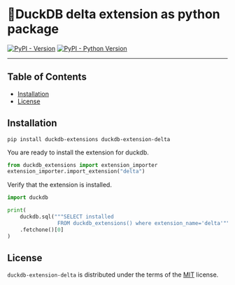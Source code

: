 # 🦆DuckDB delta extension as python package

[![PyPI - Version](https://img.shields.io/pypi/v/duckdb-extension-delta.svg)](https://pypi.org/project/duckdb-extension-delta)
[![PyPI - Python Version](https://img.shields.io/pypi/pyversions/duckdb-extension-delta.svg)](https://pypi.org/project/duckdb-extension-delta)

-----

## Table of Contents

- [Installation](#installation)
- [License](#license)


## Installation
```console
pip install duckdb-extensions duckdb-extension-delta
```
You are ready to install the extension for duckdb.
```python
from duckdb_extensions import extension_importer
extension_importer.import_extension("delta")
```

Verify that the extension is installed.
```python
import duckdb

print(
    duckdb.sql("""SELECT installed
                FROM duckdb_extensions() where extension_name='delta'""")
    .fetchone()[0]
)
```

## License

`duckdb-extension-delta` is distributed under the terms of the [MIT](https://spdx.org/licenses/MIT.html) license.
